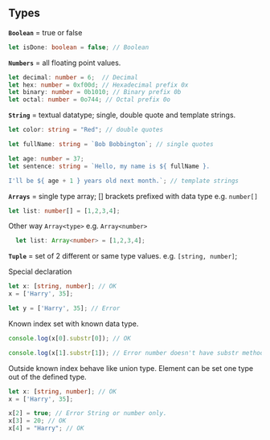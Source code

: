 ## Types

**```Boolean```** = true or false
```typescript
let isDone: boolean = false; // Boolean
```

**```Numbers```** = all floating point values.
```typescript
let decimal: number = 6;  // Decimal
let hex: number = 0xf00d; // Hexadecimal prefix 0x
let binary: number = 0b1010; // Binary prefix 0b
let octal: number = 0o744; // Octal prefix 0o
```

**```String```** = textual datatype; single, double quote and template strings.
```typescript
let color: string = "Red"; // double quotes

let fullName: string = `Bob Bobbington`; // single quotes

let age: number = 37;
let sentence: string = `Hello, my name is ${ fullName }.

I'll be ${ age + 1 } years old next month.`; // template strings
```

**```Arrays```** = single type array; [] brackets prefixed with data type e.g. ```number[]```
```typescript
let list: number[] = [1,2,3,4];
```
Other way ```Array<type>``` e.g. ```Array<number>```
```typescript
  let list: Array<number> = [1,2,3,4];
```

**```Tuple```** = set of 2 different or same type values. e.g. ```[string, number]```; 

Special declaration
```typescript
let x: [string, number]; // OK
x = ['Harry', 35];

let y = ['Harry', 35]; // Error
```

Known index set with known data type.
```typescript
console.log(x[0].substr[0]); // OK

console.log(x[1].substr[1]); // Error number doesn't have substr method.
```

Outside known index behave like union type. Element can be set one type out of the defined type.
```typescript
let x: [string, number]; // OK
x = ['Harry', 35];

x[2] = true; // Error String or number only.
x[3] = 20; // OK
x[4] = "Harry"; // OK
```

